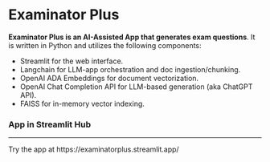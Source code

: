 # Examinator Plus

**Examinator Plus is an AI-Assisted App that generates exam questions**. It is written in Python and utilizes the following components: 
- Streamlit for the web interface. 
- Langchain for LLM-app orchestration and doc ingestion/chunking. 
- OpenAI ADA Embeddings for document vectorization.
- OpenAI Chat Completion API for LLM-based generation (aka ChatGPT API).
- FAISS for in-memory vector indexing. 


### App in Streamlit Hub
<hr>
Try the app at https://examinatorplus.streamlit.app/ 
